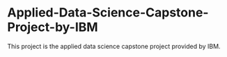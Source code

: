 # Applied-Data-Science-Capstone-Project-by-IBM
This project is the applied data science capstone project provided by IBM.
